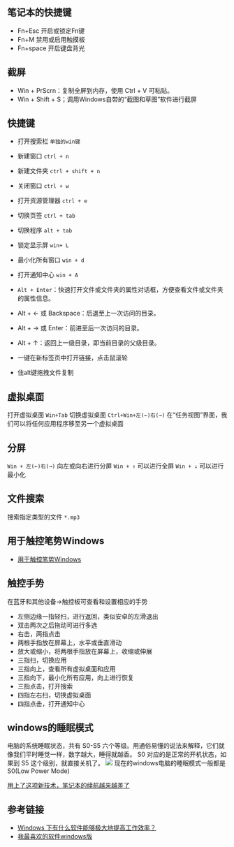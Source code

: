## 笔记本的快捷键
* Fn+Esc  开启或锁定Fn键
* Fn+M 禁用或启用触摸板
* Fn+space 开启键盘背光




## 截屏
* Win + PrScrn：复制全屏到内存，使用 Ctrl + V 可粘贴。
* Win + Shift + S；调用Windows自带的“截图和草图”软件进行截屏


## 快捷键
* 打开搜索栏  `单独的win键`
* 新建窗口    `ctrl + n`
* 新建文件夹    `ctrl + shift + n`
* 关闭窗口       `ctrl + w`
* 打开资源管理器    `ctrl + e`
* 切换页签  `ctrl + tab`
* 切换程序  `alt + tab`
* 锁定显示屏  `win+ L`
* 最小化所有窗口  `win + d`
* 打开通知中心  `win + A`
* `Alt + Enter`：快速打开文件或文件夹的属性对话框，方便查看文件或文件夹的属性信息。


* Alt + ← 或 Backspace：后退至上一次访问的目录。
* Alt + → 或 Enter：前进至后一次访问的目录。
* Alt + ↑：返回上一级目录，即当前目录的父级目录。


* 一键在新标签页中打开链接，点击鼠滚轮
* 住alt键拖拽文件复制


## 虚拟桌面
打开虚拟桌面  `Win+Tab`
切换虚拟桌面  `Ctrl+Win+左(←)右(→)`
在“任务视图”界面，我们可以将任何应用程序移至另一个虚拟桌面


## 分屏
`Win + 左(←)右(→)`  向左或向右进行分屏
`Win + ↑`  可以进行全屏
`Win + ↓` 可以进行最小化


## 文件搜索
搜索指定类型的文件 `*.mp3`







## 用于触控笔势Windows
- [用于触控笔势Windows](https://support.microsoft.com/zh-cn/windows/%E7%94%A8%E4%BA%8E%E8%A7%A6%E6%8E%A7%E7%AC%94%E5%8A%BFwindows-a9d28305-4818-a5df-4e2b-e5590f850741)


## 触控手势
在蓝牙和其他设备->触控板可查看和设置相应的手势
* 左侧边缘一指轻扫，进行返回，类似安卓的左滑退出
* 双击两次之后拖动可进行多选
* 右击，两指点击
* 两根手指放在屏幕上，水平或垂直滑动
* 放大或缩小，将两根手指放在屏幕上，收缩或伸展
* 三指扫，切换应用
* 三指向上，查看所有虚拟桌面和应用
* 三指向下，最小化所有应用，向上进行恢复
* 三指点击，打开搜索
* 四指左右扫，切换虚拟桌面
* 四指点击，打开通知中心


## windows的睡眠模式
电脑的系统睡眠状态，共有 S0-S5 六个等级。用通俗易懂的说法来解释，它们就像我们平时睡觉一样，数字越大，睡得就越香。
S0 对应的是正常的开机状态，如果到 S5 这个级别，就直接关机了。
![](https://sunxvming.com/imgs/538a679e-f142-4a0e-93e8-ba9a67e594ad.jpg)
现在的windows电脑的睡眠模式一般都是S0(Low Power Mode)


[用上了这项新技术，笔记本的续航越来越差了](https://www.163.com/dy/article/HB1EB008051196HN.html)




## 参考链接
- [Windows 下有什么软件能够极大地提高工作效率？](https://www.zhihu.com/question/22919326)
- [我最喜欢的软件windows版](http://love.appinn.com/)
